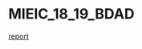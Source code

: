 # MIEIC_18_19_BDAD

[report](https://docs.google.com/document/d/1cf2LDE2b8EnCzErjLHyYuTxq2S9QXxrg8mTmm7Wm4CA/edit#)
